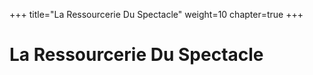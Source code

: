 +++
title="La Ressourcerie Du Spectacle"
weight=10
chapter=true
+++

# La Ressourcerie Du Spectacle
